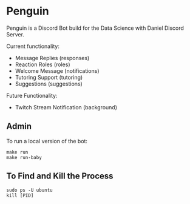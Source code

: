 # Penguin

Penguin is a Discord Bot build for the Data Science with Daniel Discord Server.

Current functionality:

- Message Replies (responses)
- Reaction Roles (roles)
- Welcome Message (notifications)
- Tutoring Support (tutoring)
- Suggestions (suggestions)

Future Functionality:

- Twitch Stream Notification (background)

## Admin

To run a local version of the bot:

```
make run
make run-baby
```

## To Find and Kill the Process

```
sudo ps -U ubuntu
kill [PID]
```
